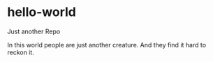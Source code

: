 # hello-world
Just another Repo

In this world people are just another creature.
And they find it hard to reckon it.
